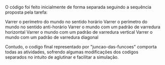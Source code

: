 O código foi feito inicialmente de forma separada seguindo a sequência proposta pela tarefa:

Varrer o perímetro do mundo no sentido horário
Varrer o perímetro do mundo no sentido anti-horário
Varrer o mundo com um padrão de varredura horizontal
Varrer o mundo com um padrão de varredura vertical
Varrer o mundo com um padrão de varredura diagonal

Contudo, o codigo final representado por "juncao-das-funcoes" comporta todas as atividades, sofrendo algumas modificações dos codigos separados no intuito de aglutinar e facilitar a simulação.
